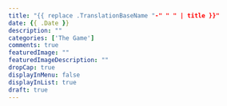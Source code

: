 ```yaml
---
title: "{{ replace .TranslationBaseName "-" " " | title }}"
date: {{ .Date }}
description: ""
categories: ['The Game']
comments: true
featuredImage: ""
featuredImageDescription: ""
dropCap: true
displayInMenu: false
displayInList: true
draft: true
---
```

